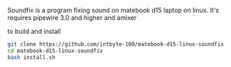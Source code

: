 Soundfix is a program fixing sound on matebook d15 laptop on linux.
It's requires pipewire 3.0 and higher and amixer

to build and install

```sh
git clone https://github.com/intbyte-100/matebook-d15-linux-soundfix
cd matebook-d15-linux-soundfix
bash install.sh
```
